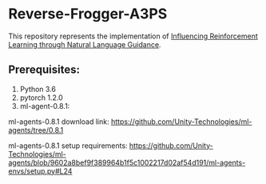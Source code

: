 # Reverse-Frogger-A3PS
This repository represents the implementation of [Influencing Reinforcement Learning through Natural Language Guidance](https://arxiv.org/abs/2104.01506). 

## Prerequisites:
1. Python 3.6
2. pytorch 1.2.0
3. ml-agent-0.8.1:

ml-agents-0.8.1 download link:
https://github.com/Unity-Technologies/ml-agents/tree/0.8.1

ml-agents-0.8.1 setup requirements: 
https://github.com/Unity-Technologies/ml-agents/blob/9602a8bef9f389964b1f5c1002217d02af54d191/ml-agents-envs/setup.py#L24
